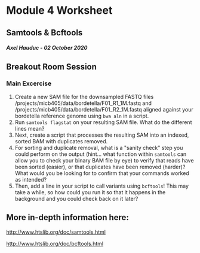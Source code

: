 # Module 4 Worksheet
## Samtools & Bcftools
#### *Axel Hauduc - 02 October 2020*

## Breakout Room Session
### Main Excercise
1. Create a new SAM file for the downsampled FASTQ files /projects/micb405/data/bordetella/F01_R1_1M.fastq and /projects/micb405/data/bordetella/F01_R2_1M.fastq aligned against your bordetella reference genome using ```bwa aln``` in a script.
2. Run ```samtools flagstat``` on your resulting SAM file. What do the different lines mean?
3. Next, create a script that processes the resulting SAM into an indexed, sorted BAM with duplicates removed.
4. For sorting and duplicate removal, what is a "sanity check" step you could perform on the output (hint... what function within ```samtools``` can allow you to check your binary BAM file by eye) to verify that reads have been sorted (easier), or that duplicates have been removed (harder)? What would you be looking for to confirm that your commands worked as intended?
5. Then, add a line in your script to call variants using ```bcftools```! This may take a while, so how could you run it so that it happens in the background and you could check back on it later?

## More in-depth information here:
http://www.htslib.org/doc/samtools.html

http://www.htslib.org/doc/bcftools.html
